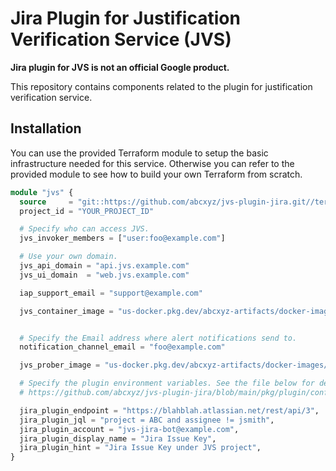 # Jira Plugin for Justification Verification Service (JVS)

**Jira plugin for JVS is not an official Google product.**

This repository contains components related to the plugin for justification 
verification service.

## Installation

You can use the provided Terraform module to setup the basic infrastructure
needed for this service. Otherwise you can refer to the provided module to see
how to build your own Terraform from scratch.

```terraform
module "jvs" {
  source     = "git::https://github.com/abcxyz/jvs-plugin-jira.git//terraform/e2e?ref=main" # this should be pinned to the SHA desired
  project_id = "YOUR_PROJECT_ID"

  # Specify who can access JVS.
  jvs_invoker_members = ["user:foo@example.com"]

  # Use your own domain.
  jvs_api_domain = "api.jvs.example.com"
  jvs_ui_domain  = "web.jvs.example.com"

  iap_support_email = "support@example.com"

  jvs_container_image = "us-docker.pkg.dev/abcxyz-artifacts/docker-images/jvsctl:0.0.5-amd64"


  # Specify the Email address where alert notifications send to.
  notification_channel_email = "foo@example.com"

  jvs_prober_image = "us-docker.pkg.dev/abcxyz-artifacts/docker-images/jvs-prober:0.0.5-amd64"

  # Specify the plugin environment variables. See the file below for details:
  # https://github.com/abcxyz/jvs-plugin-jira/blob/main/pkg/plugin/config.go

  jira_plugin_endpoint = "https://blahblah.atlassian.net/rest/api/3",
  jira_plugin_jql = "project = ABC and assignee != jsmith",
  jira_plugin_account = "jvs-jira-bot@example.com",
  jira_plugin_display_name = "Jira Issue Key",
  jira_plugin_hint = "Jira Issue Key under JVS project",
}
```
